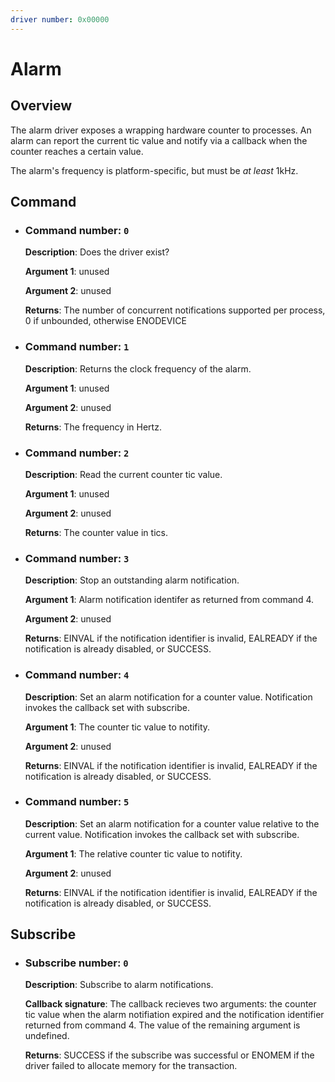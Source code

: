 ```yaml
---
driver number: 0x00000
---
```


# Alarm

## Overview

The alarm driver exposes a wrapping hardware counter to processes. An alarm can
report the current tic value and notify via a callback when the counter reaches
a certain value.

The alarm's frequency is platform-specific, but must be _at least_ 1kHz.

## Command

  * ### Command number: `0`

    **Description**: Does the driver exist?

    **Argument 1**: unused

    **Argument 2**: unused

    **Returns**: The number of concurrent notifications supported per process,
    0 if unbounded, otherwise ENODEVICE

  * ### Command number: `1`

    **Description**: Returns the clock frequency of the alarm.

    **Argument 1**: unused

    **Argument 2**: unused

    **Returns**: The frequency in Hertz.

  * ### Command number: `2`

    **Description**: Read the current counter tic value.

    **Argument 1**: unused

    **Argument 2**: unused

    **Returns**: The counter value in tics.

  * ### Command number: `3`

    **Description**: Stop an outstanding alarm notification.

    **Argument 1**: Alarm notification identifer as returned from command 4.

    **Argument 2**: unused

    **Returns**: EINVAL if the notification identifier is invalid, EALREADY if
    the notification is already disabled, or SUCCESS.

  * ### Command number: `4`

    **Description**: Set an alarm notification for a counter value.
    Notification invokes the callback set with subscribe.

    **Argument 1**: The counter tic value to notifity.

    **Argument 2**: unused

    **Returns**: EINVAL if the notification identifier is invalid, EALREADY if
    the notification is already disabled, or SUCCESS.

  * ### Command number: `5`

    **Description**: Set an alarm notification for a counter value relative to the current value.
    Notification invokes the callback set with subscribe.

    **Argument 1**: The relative counter tic value to notifity.

    **Argument 2**: unused

    **Returns**: EINVAL if the notification identifier is invalid, EALREADY if
    the notification is already disabled, or SUCCESS.

## Subscribe

  * ### Subscribe number: `0`

    **Description**: Subscribe to alarm notifications.

    **Callback signature**: The callback recieves two arguments: the counter
    tic value when the alarm notifiation expired and the notification
    identifier returned from command 4. The value of the remaining argument is
    undefined.

    **Returns**: SUCCESS if the subscribe was successful or ENOMEM if the
    driver failed to allocate memory for the transaction.

